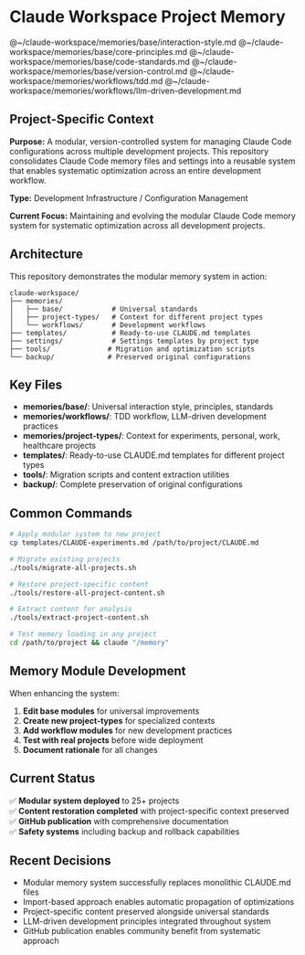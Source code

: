 # Claude Workspace Project Memory

@~/claude-workspace/memories/base/interaction-style.md
@~/claude-workspace/memories/base/core-principles.md
@~/claude-workspace/memories/base/code-standards.md
@~/claude-workspace/memories/base/version-control.md
@~/claude-workspace/memories/workflows/tdd.md
@~/claude-workspace/memories/workflows/llm-driven-development.md

## Project-Specific Context

**Purpose:** A modular, version-controlled system for managing Claude Code configurations across multiple development projects. This repository consolidates Claude Code memory files and settings into a reusable system that enables systematic optimization across an entire development workflow.

**Type:** Development Infrastructure / Configuration Management

**Current Focus:** Maintaining and evolving the modular Claude Code memory system for systematic optimization across all development projects.

## Architecture

This repository demonstrates the modular memory system in action:

```
claude-workspace/
├── memories/
│   ├── base/            # Universal standards
│   ├── project-types/   # Context for different project types  
│   └── workflows/       # Development workflows
├── templates/           # Ready-to-use CLAUDE.md templates
├── settings/            # Settings templates by project type
├── tools/              # Migration and optimization scripts
└── backup/             # Preserved original configurations
```

## Key Files

- **memories/base/**: Universal interaction style, principles, standards
- **memories/workflows/**: TDD workflow, LLM-driven development practices
- **memories/project-types/**: Context for experiments, personal, work, healthcare projects
- **templates/**: Ready-to-use CLAUDE.md templates for different project types
- **tools/**: Migration scripts and content extraction utilities
- **backup/**: Complete preservation of original configurations

## Common Commands

```bash
# Apply modular system to new project
cp templates/CLAUDE-experiments.md /path/to/project/CLAUDE.md

# Migrate existing projects
./tools/migrate-all-projects.sh

# Restore project-specific content 
./tools/restore-all-project-content.sh

# Extract content for analysis
./tools/extract-project-content.sh

# Test memory loading in any project
cd /path/to/project && claude "/memory"
```

## Memory Module Development

When enhancing the system:

1. **Edit base modules** for universal improvements
2. **Create new project-types** for specialized contexts  
3. **Add workflow modules** for new development practices
4. **Test with real projects** before wide deployment
5. **Document rationale** for all changes

## Current Status

✅ **Modular system deployed** to 25+ projects  
✅ **Content restoration completed** with project-specific context preserved  
✅ **GitHub publication** with comprehensive documentation  
✅ **Safety systems** including backup and rollback capabilities

## Recent Decisions

- Modular memory system successfully replaces monolithic CLAUDE.md files
- Import-based approach enables automatic propagation of optimizations
- Project-specific content preserved alongside universal standards  
- LLM-driven development principles integrated throughout system
- GitHub publication enables community benefit from systematic approach